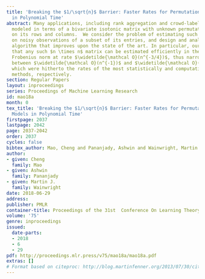 ```yaml
---
title: 'Breaking the $1/\sqrt{n}$ Barrier: Faster Rates for Permutation-based Models
  in Polynomial Time'
abstract: Many applications, including rank aggregation and crowd-labeling, can be
  modeled in terms of a bivariate isotonic matrix with unknown permutations acting
  on its rows and columns.  We consider the problem of estimating such a matrix based
  on noisy observations of a subset of its entries, and design and analyze a polynomial-time
  algorithm that improves upon the state of the art. In particular, our results imply
  that any such $n \times n$ matrix can be estimated efficiently in the normalized
  Frobenius norm at rate $\widetilde{\mathcal O}(n^{-3/4})$, thus narrowing the gap
  between $\widetilde{\mathcal O}(n^{-1})$ and $\widetilde{\mathcal O}(n^{-1/2})$,
  which were hitherto the rates of the most statistically and computationally efficient
  methods, respectively.
section: Regular Papers
layout: inproceedings
series: Proceedings of Machine Learning Research
id: mao18a
month: 0
tex_title: 'Breaking the $1/\sqrt{n}$ Barrier: Faster Rates for Permutation-based
  Models in Polynomial Time'
firstpage: 2037
lastpage: 2042
page: 2037-2042
order: 2037
cycles: false
bibtex_author: Mao, Cheng and Pananjady, Ashwin and Wainwright, Martin J.
author:
- given: Cheng
  family: Mao
- given: Ashwin
  family: Pananjady
- given: Martin J.
  family: Wainwright
date: 2018-06-29
address: 
publisher: PMLR
container-title: Proceedings of the 31st  Conference On Learning Theory
volume: '75'
genre: inproceedings
issued:
  date-parts:
  - 2018
  - 6
  - 29
pdf: http://proceedings.mlr.press/v75/mao18a/mao18a.pdf
extras: []
# Format based on citeproc: http://blog.martinfenner.org/2013/07/30/citeproc-yaml-for-bibliographies/
---
```

